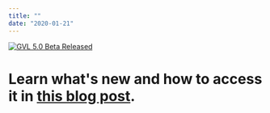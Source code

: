 ```yaml
---
title: ""
date: "2020-01-21"
---
```


[![GVL 5.0 Beta Released](/src/images/galaxy-logos/gvl-5-0-banner.png)](/src/blog/2020-02-gvl-5-0-beta/index.md)

# Learn what's new and how to access it in [this blog post](/src/blog/2020-02-gvl-5-0-beta/index.md).
